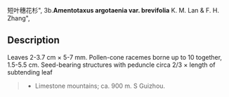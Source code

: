 短叶穗花杉",
3b.**Amentotaxus argotaenia var. brevifolia** K. M. Lan & F. H. Zhang",

## Description
Leaves 2-3.7 cm ×  5-7 mm. Pollen-cone racemes borne up to 10 together, 1.5-5.5 cm. Seed-bearing structures with peduncle circa 2/3 ×  length of subtending leaf

> * Limestone mountains; ca. 900 m. S Guizhou.
